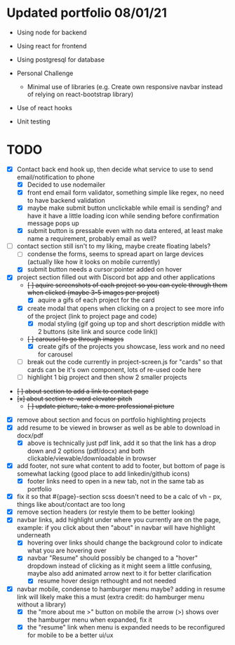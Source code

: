 # Updated portfolio 08/01/21

- Using node for backend
- Using react for frontend
- Using postgresql for database

- Personal Challenge
    - Minimal use of libraries (e.g. Create own responsive navbar instead of relying on react-bootstrap library)

- Use of react hooks
- Unit testing

# TODO

- [X] Contact back end hook up, then decide what service to use to send email/notification to phone
    - [X] Decided to use nodemailer
    - [x] front end email form validator, something simple like regex, no need to have backend validation
    - [x] maybe make submit button unclickable while email is sending? and have it have a little loading icon while sending before confirmation message pops up
    - [x] submit button is pressable even with no data entered, at least make name a requirement, probably email as well?
- [ ] contact section still isn't to my liking, maybe create floating labels?
    - [ ] condense the forms, seems to spread apart on large devices (actually like how it looks on mobile currently)
    - [x] submit button needs a cursor:pointer added on hover
- [x] project section filled out with Discord bot app and other applications
    - ~~[ ] aquire screenshots of each project so you can cycle through them when clicked (maybe 3-5 images per project)~~
        - [x] aquire a gifs of each project for the card
    - [x] create modal that opens when clicking on a project to see more info of the project (link to project page and code)
        - [x] modal styling (gif going up top and short description middle with 2 buttons (site link and source code link))
    - ~~[ ] carousel to go through images~~
        - [x] create gifs of the projects you showcase, less work and no need for carousel
    - [ ] break out the code currently in project-screen.js for "cards" so that cards can be it's own component, lots of re-used code here
    - [ ] highlight 1 big project and then show 2 smaller projects
- ~~[ ] about section to add a link to contact page~~
- ~~[x] about section re-word elevator pitch~~
    - ~~[ ] update picture, take a more professional picture~~
- [x] remove about section and focus on portfolio highlighting projects
- [X] add resume to be viewed in browser as well as be able to download in docx/pdf
    - [X] above is technically just pdf link, add it so that the link has a drop down and 2 options (pdf/docx) and both clickable/viewable/downloadable in browser
- [X] add footer, not sure what content to add to footer, but bottom of page is somewhat lacking (good place to add linkedin/github icons)
    - [x] footer links need to open in a new tab, not in the same tab as portfolio
- [x] fix it so that #{page}-section scss doesn't need to be a calc of vh - px, things like about/contact are too long
- [x] remove section headers (or restyle them to be better looking)
- [x] navbar links, add highlight under where you currently are on the page, example: if you click about then "about" in navbar will have highlight underneath
    - [x] hovering over links should change the background color to indicate what you are hovering over
    - [x] navbar "Resume" should possibly be changed to a "hover" dropdown instead of clicking as it might seem a little confusing, maybe also add animated arrow next to it for better clarification
        - [x] resume hover design rethought and not needed
- [x] navbar mobile, condense to hamburger menu maybe? adding in resume link will likely make this a must (extra credit: do hamburger menu without a library)
    - [x] the "more about me >" button on mobile the arrow (>) shows over the hamburger menu when expanded, fix it
    - [x] the "resume" link when menu is expanded needs to be reconfigured for mobile to be a better ui/ux